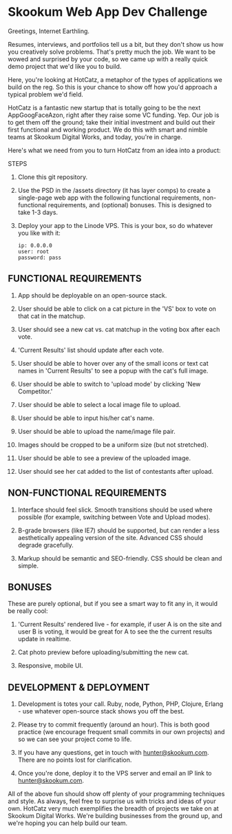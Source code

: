 Skookum Web App Dev Challenge
=============================

Greetings, Internet Earthling. 

Resumes, interviews, and portfolios tell us a bit, but they don't show us how you creatively solve problems. That's pretty much the job. We want to be wowed and surprised by your code, so we came up with a really quick demo project that we'd like you to build. 

Here, you're looking at HotCatz‚ a metaphor of the types of applications we build on the reg. So this is your chance to show off how you'd approach a typical problem we'd field. 

HotCatz is a fantastic new startup that is totally going to be the next AppGoogFaceAzon‚ right after they raise some VC funding. Yep. Our job is to get them off the ground; take their initial investment and build out their first functional and working product. We do this with smart and nimble teams at Skookum Digital Works, and today, you're in charge. 

Here's what we need from you to turn HotCatz from an idea into a product:


STEPS

1.	Clone this git repository.

2.	Use the PSD in the /assets directory (it has layer comps) to create a single-page web app with the following functional requirements, non-functional requirements, and (optional) bonuses. This is designed to take 1-3 days.

3. 	Deploy your app to the Linode VPS. This is your box, so do whatever you like with it:

		ip: 0.0.0.0
		user: root
		password: pass


FUNCTIONAL REQUIREMENTS
-----------------------

1.  App should be deployable on an open-source stack. 

2.	User should be able to click on a cat picture in the 'VS' box to vote on that cat in the matchup. 

3.	User should see a new cat vs. cat matchup in the voting box after each vote. 

4.	'Current Results' list should update after each vote. 

5.	User should be able to hover over any of the small icons or text cat names in 'Current Results' to see a popup with the cat's full image. 

6.	User should be able to switch to 'upload mode' by clicking 'New Competitor.'

7.	User should be able to select a local image file to upload. 

8.	User should be able to input his/her cat's name. 

9.	User should be able to upload the name/image file pair. 

10. Images should be cropped to be a uniform size (but not stretched). 

11. User should be able to see a preview of the uploaded image. 

12. User should see her cat added to the list of contestants after upload.


NON-FUNCTIONAL REQUIREMENTS
---------------------------

1.	Interface should feel slick. Smooth transitions should be used where possible (for example, switching between Vote and Upload modes). 

2.	B-grade browsers (like IE7) should be supported, but can render a less aesthetically appealing version of the site. Advanced CSS should degrade gracefully.

3.  Markup should be semantic and SEO-friendly. CSS should be clean and simple.


BONUSES
-------

These are purely optional, but if you see a smart way to fit any in, it would be really cool:

1.	'Current Results' rendered live - for example, if user A is on the site and user B is voting, it would be great for A to see the the current results update in realtime. 

2.	Cat photo preview before uploading/submitting the new cat.

3.  Responsive, mobile UI.


DEVELOPMENT & DEPLOYMENT
------------------------

1.	Development is totes your call. Ruby, node, Python, PHP, Clojure, Erlang - use whatever open-source stack shows you off the best.

2.  Please try to commit frequently (around an hour). This is both good practice (we encourage frequent small commits in our own projects) and so we can see your project come to life.

3.  If you have any questions, get in touch with hunter@skookum.com. There are no points lost for clarification.

4.	Once you're done, deploy it to the VPS server and email an IP link to hunter@skookum.com.


All of the above fun should show off plenty of your programming techniques and style. As always, feel free to surprise us with tricks and ideas of your own. HotCatz very much exemplifies the breadth of projects we take on at Skookum Digital Works. We're building businesses from the ground up, and we're hoping you can help build our team. 



